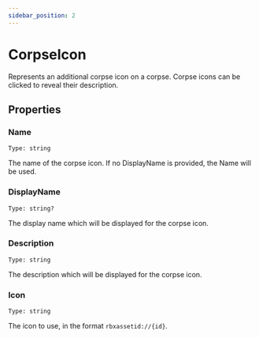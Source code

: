 ```yaml
---
sidebar_position: 2
---
```


# CorpseIcon

Represents an additional corpse icon on a corpse. Corpse icons can be clicked to reveal their description.

## Properties

### Name

`Type: string`

The name of the corpse icon. If no DisplayName is provided, the Name will be used.

### DisplayName

`Type: string?`

The display name which will be displayed for the corpse icon.

### Description

`Type: string`

The description which will be displayed for the corpse icon.

### Icon

`Type: string`

The icon to use, in the format `rbxassetid://{id}`.